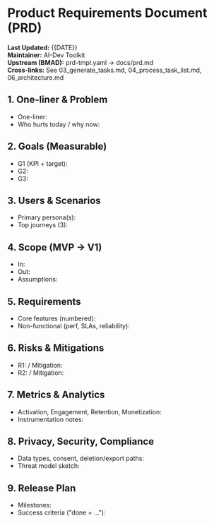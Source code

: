 # Product Requirements Document (PRD)
**Last Updated:** {{DATE}}  
**Maintainer:** AI-Dev Toolkit  
**Upstream (BMAD):** prd-tmpl.yaml → docs/prd.md  
**Cross-links:** See 03_generate_tasks.md, 04_process_task_list.md, 06_architecture.md

## 1. One-liner & Problem
- One-liner:
- Who hurts today / why now:

## 2. Goals (Measurable)
- G1 (KPI + target):
- G2:
- G3:

## 3. Users & Scenarios
- Primary persona(s):
- Top journeys (3):

## 4. Scope (MVP → V1)
- In:
- Out:
- Assumptions:

## 5. Requirements
- Core features (numbered):
- Non-functional (perf, SLAs, reliability):

## 6. Risks & Mitigations
- R1: / Mitigation:
- R2: / Mitigation:

## 7. Metrics & Analytics
- Activation, Engagement, Retention, Monetization:
- Instrumentation notes:

## 8. Privacy, Security, Compliance
- Data types, consent, deletion/export paths:
- Threat model sketch:

## 9. Release Plan
- Milestones:
- Success criteria ("done = …"):